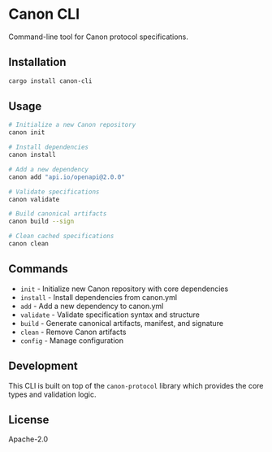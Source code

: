 # Canon CLI

Command-line tool for Canon protocol specifications.

## Installation

```bash
cargo install canon-cli
```

## Usage

```bash
# Initialize a new Canon repository
canon init

# Install dependencies
canon install

# Add a new dependency
canon add "api.io/openapi@2.0.0"

# Validate specifications
canon validate

# Build canonical artifacts
canon build --sign

# Clean cached specifications
canon clean
```

## Commands

- `init` - Initialize new Canon repository with core dependencies
- `install` - Install dependencies from canon.yml
- `add` - Add a new dependency to canon.yml
- `validate` - Validate specification syntax and structure
- `build` - Generate canonical artifacts, manifest, and signature
- `clean` - Remove Canon artifacts
- `config` - Manage configuration

## Development

This CLI is built on top of the `canon-protocol` library which provides the core types and validation logic.

## License

Apache-2.0